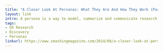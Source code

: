 ```yaml
---
title: "A Closer Look At Personas: What They Are And How They Work (Part 1)"
layout: link
intro: A persona is a way to model, summarize and communicate research about people who have been observed or researched in some way.
tags:
- UX Research
- Discovery
- Personas
linkurl: https://www.smashingmagazine.com/2014/08/a-closer-look-at-personas-part-1/
---
```

